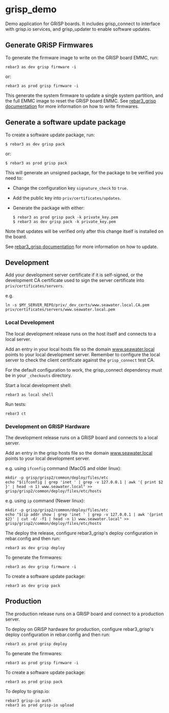 # grisp_demo

Demo application for GRiSP boards.
It includes grisp_connect to interface with grisp.io services,
and grisp_updater to enable software updates.


## Generate GRiSP Firmwares

To generate the firmware image to write on the GRiSP board EMMC, run:

	rebar3 as dev grisp firmware -i

or:

	rebar3 as prod grisp firmware -i

This generate the system firmware to update a single system partition,
and the full EMMC image to reset the GRiSP board EMMC.
See [rebar3_grisp documentation](https://hexdocs.pm/rebar3_grisp/readme.html#generate-grisp-2-firmwares)
for more information on how to write firmwares.


## Generate a software update package

To create a software update package, run:

	$ rebar3 as dev grisp pack

or:

	$ rebar3 as prod grisp pack

This will generate an unsigned package, for the package to be verified you need to:

 - Change the configuration key `signature_check` to `true`.
 - Add the public key into `priv/certificates/updates`.
 - Generate the package with either:

 	```
	$ rebar3 as prod grisp pack -k private_key.pem
	$ rebar3 as dev grisp pack -k private_key.pem
	```

Note that updates will be verified only after this change itself is installed
on the board.

See [rebar3_grisp documentation](https://hexdocs.pm/rebar3_grisp/readme.html#build-software-update-package)
for more information on how to update.


## Development

Add your development server certificate if it is self-signed, or the
development CA certificate used to sign the server certificate into
`priv/certificates/servers`.

e.g.

	ln -s $MY_SERVER_REPO/priv/_dev_certs/www.seawater.local.CA.pem priv/certificates/servers/www.seawater.local.pem


### Local Development

The local development release runs on the host itself and connects to a local server.

Add an entry in your local hosts file so the domain www.seawater.local points
to your local development server. Remember to configure the local server to
check the client certificate against the `grisp_connect` test CA.

For the default configuration to work, the grisp_connect dependency must be
in your `_checkouts` directory.

Start a local development shell:

    rebar3 as local shell

Run tests:

    rebar3 ct


### Development on GRiSP Hardware

The development release runs on a GRiSP board and connects to a local server.

Add an entry in the grisp hosts file so the domain www.seawater.local points
to your local development server.

e.g. using `ifconfig` command (MacOS and older linux):

	mkdir -p grisp/grisp2/common/deploy/files/etc
    echo "$(ifconfig | grep 'inet ' | grep -v 127.0.0.1 | awk '{ print $2 }' | head -n 1) www.seawater.local" >> grisp/grisp2/common/deploy/files/etc/hosts

e.g. using `ip` command (Newer linux):

	mkdir -p grisp/grisp2/common/deploy/files/etc
    echo "$(ip addr show | grep 'inet ' | grep -v 127.0.0.1 | awk '{print $2}' | cut -d/ -f1 | head -n 1) www.seawater.local" >> grisp/grisp2/common/deploy/files/etc/hosts

The deploy the release, configure rebar3_grisp's deploy configuration in
rebar.config and then run:

    rebar3 as dev grisp deploy

To generate the firmwares:

	rebar3 as dev grisp firmware -i

To create a software update package:

	rebar3 as dev grisp pack


## Production

The production release runs on a GRiSP board and connect to a production server.

To deploy on GRiSP hardware for production, configure rebar3_grisp's deploy
configuration in rebar.config and then run:

    rebar3 as prod grisp deploy

To generate the firmwares:

	rebar3 as prod grisp firmware -i

To create a software update package:

	rebar3 as prod grisp pack

To deploy to grisp.io:

	rebar3 grisp-io auth
	rebar3 as prod grisp-io upload
